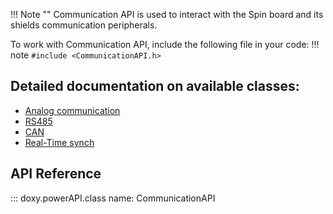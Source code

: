 !!! Note ""
    Communication API is used to interact with the Spin board and its shields communication peripherals.

To work with Communication API, include the following file in your code:
!!! note
    ```
    #include <CommunicationAPI.h>
    ```

## Detailed documentation on available classes:
- [Analog communication](https://owntech-foundation.github.io/Documentation/powerAPI/classAnalogCommunication)
- [RS485](https://owntech-foundation.github.io/Documentation/powerAPI/classRs485Communication)
- [CAN](https://owntech-foundation.github.io/Documentation/powerAPI/classCanCommunication)
- [Real-Time synch](https://owntech-foundation.github.io/Documentation/powerAPI/classSyncCommunication)

## API Reference
::: doxy.powerAPI.class
name: CommunicationAPI
